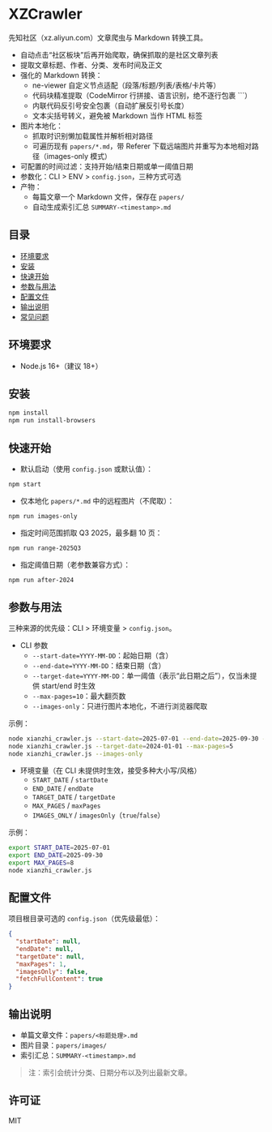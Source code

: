 # XZCrawler

先知社区（xz.aliyun.com）文章爬虫与 Markdown 转换工具。

- 自动点击“社区板块”后再开始爬取，确保抓取的是社区文章列表
- 提取文章标题、作者、分类、发布时间及正文
- 强化的 Markdown 转换：
  - ne-viewer 自定义节点适配（段落/标题/列表/表格/卡片等）
  - 代码块精准提取（CodeMirror 行拼接、语言识别，绝不逐行包裹 ```）
  - 内联代码反引号安全包裹（自动扩展反引号长度）
  - 文本尖括号转义，避免被 Markdown 当作 HTML 标签
- 图片本地化：
  - 抓取时识别懒加载属性并解析相对路径
  - 可遍历现有 `papers/*.md`，带 Referer 下载远端图片并重写为本地相对路径（images-only 模式）
- 可配置的时间过滤：支持开始/结束日期或单一阈值日期
- 参数化：CLI > ENV > `config.json`，三种方式可选
- 产物：
  - 每篇文章一个 Markdown 文件，保存在 `papers/`
  - 自动生成索引汇总 `SUMMARY-<timestamp>.md`

## 目录
- [环境要求](#环境要求)
- [安装](#安装)
- [快速开始](#快速开始)
- [参数与用法](#参数与用法)
- [配置文件](#配置文件)
- [输出说明](#输出说明)
- [常见问题](#常见问题)

## 环境要求
- Node.js 16+（建议 18+）

## 安装
```bash
npm install
npm run install-browsers
```

## 快速开始
- 默认启动（使用 `config.json` 或默认值）：
```bash
npm start
```
- 仅本地化 `papers/*.md` 中的远程图片（不爬取）：
```bash
npm run images-only
```
- 指定时间范围抓取 Q3 2025，最多翻 10 页：
```bash
npm run range-2025Q3
```
- 指定阈值日期（老参数兼容方式）：
```bash
npm run after-2024
```

## 参数与用法
三种来源的优先级：CLI > 环境变量 > `config.json`。

- CLI 参数
  - `--start-date=YYYY-MM-DD`：起始日期（含）
  - `--end-date=YYYY-MM-DD`：结束日期（含）
  - `--target-date=YYYY-MM-DD`：单一阈值（表示“此日期之后”），仅当未提供 start/end 时生效
  - `--max-pages=10`：最大翻页数
  - `--images-only`：只进行图片本地化，不进行浏览器爬取

示例：
```bash
node xianzhi_crawler.js --start-date=2025-07-01 --end-date=2025-09-30 --max-pages=10
node xianzhi_crawler.js --target-date=2024-01-01 --max-pages=5
node xianzhi_crawler.js --images-only
```

- 环境变量（在 CLI 未提供时生效，接受多种大小写/风格）
  - `START_DATE` / `startDate`
  - `END_DATE` / `endDate`
  - `TARGET_DATE` / `targetDate`
  - `MAX_PAGES` / `maxPages`
  - `IMAGES_ONLY` / `imagesOnly`（`true`/`false`）

示例：
```bash
export START_DATE=2025-07-01
export END_DATE=2025-09-30
export MAX_PAGES=8
node xianzhi_crawler.js
```

## 配置文件
项目根目录可选的 `config.json`（优先级最低）：
```json
{
  "startDate": null,
  "endDate": null,
  "targetDate": null,
  "maxPages": 1,
  "imagesOnly": false,
  "fetchFullContent": true
}
```

## 输出说明
- 单篇文章文件：`papers/<标题处理>.md`
- 图片目录：`papers/images/`
- 索引汇总：`SUMMARY-<timestamp>.md`

> 注：索引会统计分类、日期分布以及列出最新文章。

## 许可证
MIT
